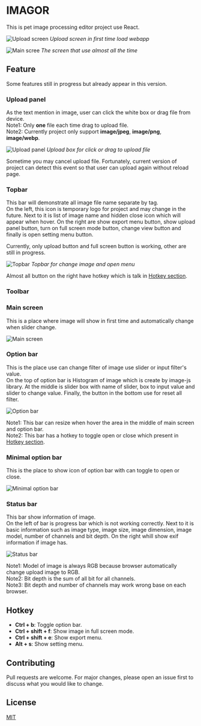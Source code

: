 # IMAGOR

This is pet image processing editor project use React.

![Upload screen](img/uploadScreen.jpg)
_Upload screen in first time load webapp_

![Main scree](img/mainScreen.jpg)
_The screen that use almost all the time_

## Feature

Some features still in progress but already appear in this version.

### Upload panel

As the text mention in image, user can click the white box or drag file from device.<br />
Note1: Only **one** file each time drag to upload file.<br />
Note2: Currently project only support **image/jpeg**, **image/png**, **image/webp**.

![Upload panel](img/uploadPanel.jpg)
_Upload box for click or drag to upload file_

Sometime you may cancel upload file. Fortunately, current version of project can detect this event so that user can upload again without reload page.

### Topbar

This bar will demonstrate all image file name separate by tag. <br />
On the left, this icon is temporary logo for project and may change in the future. Next to it is list of image name and hidden close icon which will appear when hover. On the right are show export menu button, show upload panel button, turn on full screen mode button, change view button and finally is open setting menu button.

Currently, only upload button and full screen button is working, other are still in progress.

![Topbar](img/topbar.jpg)
_Topbar for change image and open menu_

Almost all button on the right have hotkey which is talk in [Hotkey section](img/#Hotkey).

### Toolbar

### Main screen

This is a place where image will show in first time and automatically change when slider change.

![Main screen](img/mainArea.jpg)

### Option bar

This is the place use can change filter of image use slider or input filter's value.<br />
On the top of option bar is Histogram of image which is create by image-js library. At the middle is slider box with name of slider, box to input value and slider to change value. Finally, the button in the bottom use for reset all filter.

![Option bar](img/optionBar.jpg)

Note1: This bar can resize when hover the area in the middle of main screen and option bar.<br />
Note2: This bar has a hotkey to toggle open or close which present in [Hotkey section](#Hotkey).

### Minimal option bar

This is the place to show icon of option bar with can toggle to open or close.

![Minimal option bar](img/minimalBar.jpg)

### Status bar

This bar show information of image.<br />
On the left of bar is progress bar which is not working correctly. Next to it is basic information such as image type, image size, image dimension, image model, number of channels and bit depth. On the right whill show exif information if image has.

![Status bar](img/statusBar.jpg)

Note1: Model of image is always RGB because browser automatically change upload image to RGB.<br />
Note2: Bit depth is the sum of all bit for all channels.<br />
Note3: Bit depth and number of channels may work wrong base on each browser.

## Hotkey

- **Ctrl + b**: Toggle option bar.
- **Ctrl + shift + f**: Show image in full screen mode.
- **Ctrl + shift + e**: Show export menu.
- **Alt + s**: Show setting menu.

## Contributing

Pull requests are welcome. For major changes, please open an issue first to discuss what you would like to change.

## License

[MIT](https://choosealicense.com/licenses/mit/)
